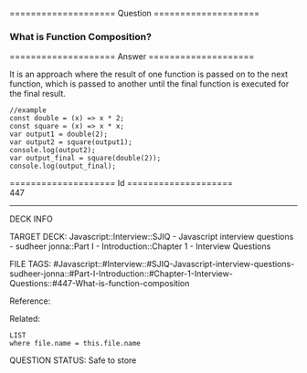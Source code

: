 ==================== Question ====================  

### What is Function Composition?  

==================== Answer ====================  

It is an approach where the result of one function is passed on to the next function, which is passed to another until the final function is executed for the final result.

<!-- codeblock-start -->
<pre><code class="hljs language-javascript"><span class="hljs-comment">//example</span>
<span class="hljs-keyword">const</span> <span class="hljs-title function_">double</span> = (<span class="hljs-params">x</span>) => x * <span class="hljs-number">2</span>;
<span class="hljs-keyword">const</span> <span class="hljs-title function_">square</span> = (<span class="hljs-params">x</span>) => x * x;
<span class="hljs-keyword">var</span> output1 = <span class="hljs-title function_">double</span>(<span class="hljs-number">2</span>);
<span class="hljs-keyword">var</span> output2 = <span class="hljs-title function_">square</span>(output1);
<span class="hljs-variable language_">console</span>.<span class="hljs-title function_">log</span>(output2);
<span class="hljs-keyword">var</span> output_final = <span class="hljs-title function_">square</span>(<span class="hljs-title function_">double</span>(<span class="hljs-number">2</span>));
<span class="hljs-variable language_">console</span>.<span class="hljs-title function_">log</span>(output_final);
</code></pre>
<!-- codeblock-end -->

==================== Id ====================  
447

---

DECK INFO

TARGET DECK: Javascript::Interview::SJIQ - Javascript interview questions - sudheer jonna::Part I - Introduction::Chapter 1 - Interview Questions

FILE TAGS: #Javascript::#Interview::#SJIQ-Javascript-interview-questions-sudheer-jonna::#Part-I-Introduction::#Chapter-1-Interview-Questions::#447-What-is-function-composition

Reference:

Related:

```dataview
LIST
where file.name = this.file.name
```

QUESTION STATUS: Safe to store
